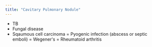 ```yaml
---
title: "Cavitary Pulmonary Nodule"
---
```

- TB
- Fungal disease
- Sqaumous cell carcinoma
= Pyogenic infection (abscess or septic emboli)
= Wegener's
= Rheumatoid arthritis

